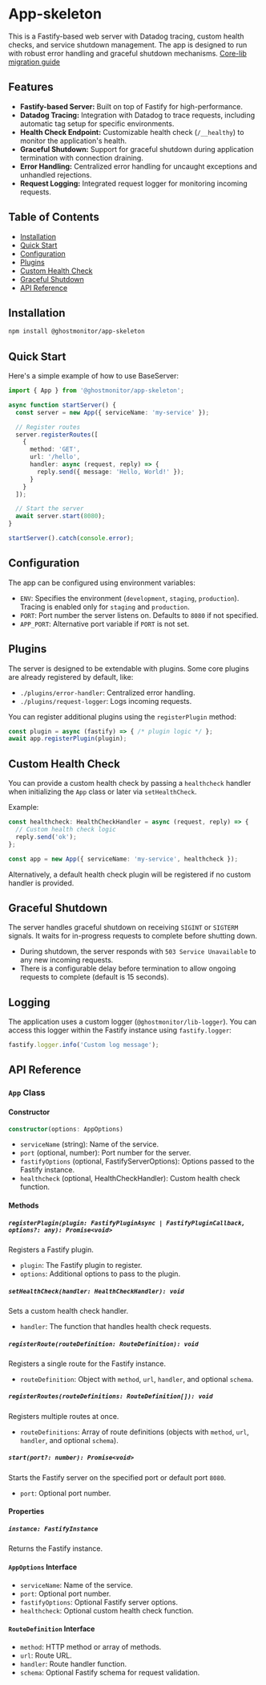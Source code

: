 
# App-skeleton

This is a Fastify-based web server with Datadog tracing, custom health checks, and service shutdown management. The app is designed to run with robust error handling and graceful shutdown mechanisms.
[Core-lib migration guide](https://www.notion.so/recart/App-skeleton-migration-guide-8177e28eba264e4c8b995f014552afbc#8d73e49058c6489e96fe1cf4d5842738)

## Features

- **Fastify-based Server:** Built on top of Fastify for high-performance.
- **Datadog Tracing:** Integration with Datadog to trace requests, including automatic tag setup for specific environments.
- **Health Check Endpoint:** Customizable health check (`/__healthy`) to monitor the application's health.
- **Graceful Shutdown:** Support for graceful shutdown during application termination with connection draining.
- **Error Handling:** Centralized error handling for uncaught exceptions and unhandled rejections.
- **Request Logging:** Integrated request logger for monitoring incoming requests.

## Table of Contents

- [Installation](#installation)
- [Quick Start](#quick-start)
- [Configuration](#configuration)
- [Plugins](#plugins)
- [Custom Health Check](#custom-health-check)
- [Graceful Shutdown](#graceful-shutdown)
- [API Reference](#api-reference)

## Installation

```bash
npm install @ghostmonitor/app-skeleton
```

## Quick Start

Here's a simple example of how to use BaseServer:

```typescript
import { App } from '@ghostmonitor/app-skeleton';

async function startServer() {
  const server = new App({ serviceName: 'my-service' });

  // Register routes
  server.registerRoutes([
    {
      method: 'GET',
      url: '/hello',
      handler: async (request, reply) => {
        reply.send({ message: 'Hello, World!' });
      }
    }
  ]);

  // Start the server
  await server.start(8080);
}

startServer().catch(console.error);
```

## Configuration

The app can be configured using environment variables:

- `ENV`: Specifies the environment (`development`, `staging`, `production`). Tracing is enabled only for `staging` and `production`.
- `PORT`: Port number the server listens on. Defaults to `8080` if not specified.
- `APP_PORT`: Alternative port variable if `PORT` is not set.

## Plugins

The server is designed to be extendable with plugins. Some core plugins are already registered by default, like:

- `./plugins/error-handler`: Centralized error handling.
- `./plugins/request-logger`: Logs incoming requests.

You can register additional plugins using the `registerPlugin` method:

```typescript
const plugin = async (fastify) => { /* plugin logic */ };
await app.registerPlugin(plugin);
```

## Custom Health Check

You can provide a custom health check by passing a `healthcheck` handler when initializing the `App` class or later via `setHealthCheck`.

Example:

```typescript
const healthcheck: HealthCheckHandler = async (request, reply) => {
  // Custom health check logic
  reply.send('ok');
};

const app = new App({ serviceName: 'my-service', healthcheck });
```

Alternatively, a default health check plugin will be registered if no custom handler is provided.

## Graceful Shutdown

The server handles graceful shutdown on receiving `SIGINT` or `SIGTERM` signals. It waits for in-progress requests to complete before shutting down.

- During shutdown, the server responds with `503 Service Unavailable` to any new incoming requests.
- There is a configurable delay before termination to allow ongoing requests to complete (default is 15 seconds).

## Logging

The application uses a custom logger (`@ghostmonitor/lib-logger`). You can access this logger within the Fastify instance using `fastify.logger`:

```typescript
fastify.logger.info('Custom log message');
```

## API Reference

### `App` Class

#### Constructor

```typescript
constructor(options: AppOptions)
```

- `serviceName` (string): Name of the service.
- `port` (optional, number): Port number for the server.
- `fastifyOptions` (optional, FastifyServerOptions): Options passed to the Fastify instance.
- `healthcheck` (optional, HealthCheckHandler): Custom health check function.

#### Methods

##### `registerPlugin(plugin: FastifyPluginAsync | FastifyPluginCallback, options?: any): Promise<void>`

Registers a Fastify plugin.

- `plugin`: The Fastify plugin to register.
- `options`: Additional options to pass to the plugin.

##### `setHealthCheck(handler: HealthCheckHandler): void`

Sets a custom health check handler.

- `handler`: The function that handles health check requests.

##### `registerRoute(routeDefinition: RouteDefinition): void`

Registers a single route for the Fastify instance.

- `routeDefinition`: Object with `method`, `url`, `handler`, and optional `schema`.

##### `registerRoutes(routeDefinitions: RouteDefinition[]): void`

Registers multiple routes at once.

- `routeDefinitions`: Array of route definitions (objects with `method`, `url`, `handler`, and optional `schema`).

##### `start(port?: number): Promise<void>`

Starts the Fastify server on the specified port or default port `8080`.

- `port`: Optional port number.

#### Properties

##### `instance: FastifyInstance`

Returns the Fastify instance.

#### `AppOptions` Interface

- `serviceName`: Name of the service.
- `port`: Optional port number.
- `fastifyOptions`: Optional Fastify server options.
- `healthcheck`: Optional custom health check function.

#### `RouteDefinition` Interface

- `method`: HTTP method or array of methods.
- `url`: Route URL.
- `handler`: Route handler function.
- `schema`: Optional Fastify schema for request validation.

